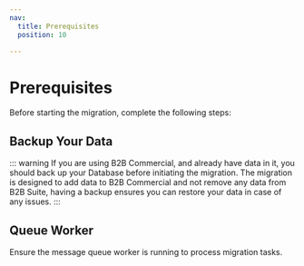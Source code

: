 ```yaml
---
nav:
  title: Prerequisites
  position: 10

---
```


# Prerequisites

Before starting the migration, complete the following steps:

## **Backup Your Data**

::: warning
If you are using B2B Commercial, and already have data in it, you should back up your Database before initiating the migration. The migration is designed to add data to B2B Commercial and not remove any data from B2B Suite, having a backup ensures you can restore your data in case of any issues.
:::

## **Queue Worker**

   Ensure the message queue worker is running to process migration tasks.
